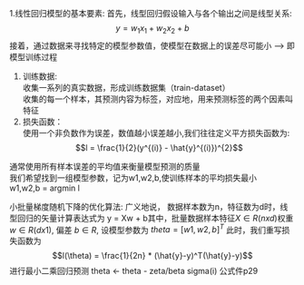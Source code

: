 1.线性回归模型的基本要素:
首先，线型回归假设输入与各个输出之间是线型关系: 
$$y = w_{1}x_{1}+w_{2}x_{2} + b $$
接着，通过数据来寻找特定的模型参数值，使模型在数据上的误差尽可能小 --> 即模型训练过程

1. 训练数据:  
收集一系列的真实数据，形成训练数据集（train-dataset）  
收集的每一个样本，其预测内容为标签，对应地，用来预测标签的两个因素叫特征  
3. 损失函数：  
使用一个非负数作为误差，数值越小误差越小,我们往往定义平方损失函数为:
$$l = \frac{1}{2}(y^{(i)} - \hat{y}^{(i)})^{2}$$

通常使用所有样本误差的平均值来衡量模型预测的质量  
我们希望找到一组模型参数，记为w1,w2,b,使训练样本的平均损失最小  
w1,w2,b = argmin l

小批量梯度随机下降的优化算法: 
广义地说， 数据样本数为n，特征数为d时，线型回归的矢量计算表达式为 y = Xw + b其中，批量数据样本特征$X ∈ R(nxd)$权重 $w ∈ R (dx1)$, 偏差 $b ∈ R$, 设模型参数为 $theta = [w1, w2, b]^T$ 此时，我们重写损失函数为
$$l(\theta) = \frac{1}{2n} * (\hat{y}-y)^T(\hat{y}-y)$$
进行最小二乘回归预测
theta <- theta - zeta/beta sigma(i)     公式件p29